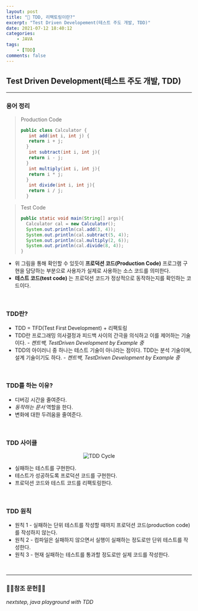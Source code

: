 ```yaml
---
layout: post
title: "📖 TDD, 리팩토링이란?"
excerpt: "Test Driven Developement(테스트 주도 개발, TDD)"
date: 2021-07-12 18:40:12
categories:
    - JAVA
tags:
    - [TDD]
comments: false
---
```


## Test Driven Development(테스트 주도 개발, TDD)

---

### 용어 정리

> Production Code
> ```java
> public class Calculator {
>    int add(int i, int j) {
>    return i + j;
>   }
>    int subtract(int i, int j){
>    return i - j;
>   }
>    int multiply(int i, int j){
>    return i * j;
>   }
>    int divide(int i, int j){
>    return i / j;
>   }


> Test Code
> ```java
> public static void main(String[] args){
>   Calculator cal = new Calculator();
>   System.out.println(cal.add(3, 4));    
>   System.out.println(cal.subtract(5, 4));
>   System.out.println(cal.multiply(2, 6));
>   System.out.println(cal.divide(8, 4));
>}

* 위 그림을 통해 확인할 수 있듯이 **프로덕션 코드(Production Code)** 프로그램 구현을 담당하는 부분으로 사용자가 실제로 사용하는 소스 코드를 의미한다.
* **테스트 코드(test code)** 는 프로덕션 코드가 정상적으로 동작하는지를 확인하는 코드이다.

<br>

### TDD란?

* TDD = TFD(Test First Development) + 리팩토링
* TDD란 프로그래밍 의사결정과 피드백 사이의 간극을 의식하고 이를 제어하는 기술이다. *- 켄트백, TestDriven Development by Example 중*
* TDD의 아이러니 중 하나는 테스트 기술이 아니라는 점이다. TDD는 분석 기술이며, 설계 기술이기도 하다. *- 켄트백, TestDriven Development by Example 중*

<br>

### TDD를 하는 이유?

* 디버깅 시간을 줄여준다.
* *동작하는 문서* 역할을 한다.
* 변화에 대한 두려움을 줄여준다.

<br>

### TDD 사이클

<center>

![TDD Cycle](https://cio-wiki.org/images/thumb/1/1f/TDD2.png/450px-TDD2.png?ezimgfmt=ng:webp/ngcb1)
</center>

* 실패하는 테스트를 구현한다.
* 테스트가 성공하도록 프로덕션 코드를 구현한다.
* 프로덕션 코드와 테스트 코드를 리팩토링한다.

<br>

### TDD 원칙

* 원칙 1 - 실패하는 단위 테스트를 작성할 때까지 프로덕션 코드(production code)를 작성하지 않는다.
* 원칙 2 - 컴파일은 실패하지 않으면서 실행이 실패하는 정도로만 단위 테스트를 작성한다.
* 원칙 3 - 현재 실패하는 테스트를 통과할 정도로만 실제 코드를 작성한다.

<br>

---

### 🙇‍♂️참조 문헌🙇‍♂️

*nextstep, java playground with TDD*
